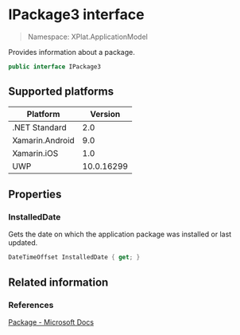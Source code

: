 # IPackage3 interface

> Namespace: XPlat.ApplicationModel

Provides information about a package.

```csharp
public interface IPackage3
```

## Supported platforms

| Platform | Version |
| --- | --- |
| .NET Standard | 2.0 |
| Xamarin.Android | 9.0 |
| Xamarin.iOS  | 1.0 |
| UWP | 10.0.16299 | 

## Properties

### InstalledDate

Gets the date on which the application package was installed or last updated.

```csharp
DateTimeOffset InstalledDate { get; }
```

## Related information

### References

[Package - Microsoft Docs](https://docs.microsoft.com/en-us/uwp/api/windows.applicationmodel.package)